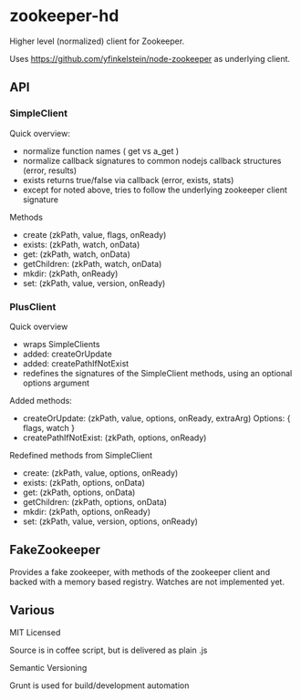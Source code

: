 zookeeper-hd
============

Higher level (normalized) client for Zookeeper.

Uses https://github.com/yfinkelstein/node-zookeeper as underlying client.

API
---

### SimpleClient

Quick overview:

- normalize function names ( get vs a_get )
- normalize callback signatures to common nodejs callback structures (error, results)
- exists returns true/false via callback (error, exists, stats)
- except for noted above, tries to follow the underlying zookeeper client signature

Methods

- create (zkPath, value, flags, onReady)
- exists: (zkPath, watch, onData)
- get: (zkPath, watch, onData)
- getChildren: (zkPath, watch, onData)
- mkdir: (zkPath, onReady)
- set: (zkPath, value, version, onReady)


### PlusClient

Quick overview

- wraps SimpleClients
- added: createOrUpdate
- added: createPathIfNotExist
- redefines the signatures of the SimpleClient methods, using an optional options argument

Added methods:

- createOrUpdate: (zkPath, value, options, onReady, extraArg)
    Options: { flags, watch }
- createPathIfNotExist: (zkPath, options, onReady)

Redefined methods from SimpleClient

- create: (zkPath, value, options, onReady)
- exists: (zkPath, options, onData)
- get: (zkPath, options, onData)
- getChildren: (zkPath, options, onData)
- mkdir: (zkPath, options, onReady)
- set: (zkPath, value, version, options, onReady)

FakeZookeeper
-------------
Provides a fake zookeeper, with methods of the zookeeper client and backed with a memory based registry.
 Watches are not implemented yet.

Various
-------

MIT Licensed

Source is in coffee script, but is delivered as plain .js

Semantic Versioning

Grunt is used for build/development automation

